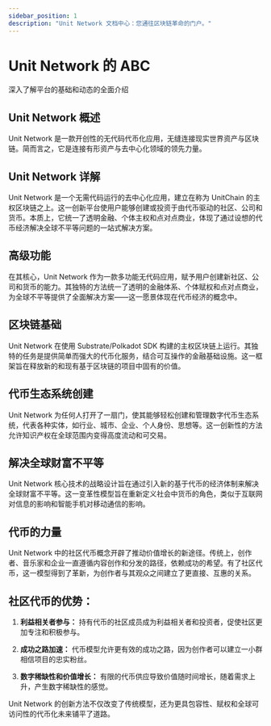 ```yaml
---
sidebar_position: 1
description: "Unit Network 文档中心：您通往区块链革命的门户。"
---
```


# Unit Network 的 ABC

深入了解平台的基础和动态的全面介绍

## Unit Network 概述

Unit Network 是一款开创性的无代码代币化应用，无缝连接现实世界资产与区块链。简而言之，它是连接有形资产与去中心化领域的领先力量。

## Unit Network 详解

Unit Network 是一个无需代码运行的去中心化应用，建立在称为 UnitChain 的主权区块链之上。这一创新平台使用户能够创建或投资于由代币驱动的社区、公司和货币。本质上，它统一了透明金融、个体主权和点对点商业，体现了通过设想的代币经济解决全球不平等问题的一站式解决方案。

## 高级功能

在其核心，Unit Network 作为一款多功能无代码应用，赋予用户创建新社区、公司和货币的能力。其独特的方法统一了透明的金融体系、个体赋权和点对点商业，为全球不平等提供了全面解决方案——这一愿景体现在代币经济的概念中。

## 区块链基础

Unit Network 在使用 Substrate/Polkadot SDK 构建的主权区块链上运行。其独特的任务是提供简单而强大的代币化服务，结合可互操作的金融基础设施。这一框架旨在释放新的和现有基于区块链的项目中固有的价值。

## 代币生态系统创建

Unit Network 为任何人打开了一扇门，使其能够轻松创建和管理数字代币生态系统，代表各种实体，如行业、城市、企业、个人身份、思想等。这一创新性的方法允许知识产权在全球范围内变得高度流动和可交易。

## 解决全球财富不平等

Unit Network 核心技术的战略设计旨在通过引入新的基于代币的经济体制来解决全球财富不平等。这一变革性模型旨在重新定义社会中货币的角色，类似于互联网对信息的影响和智能手机对移动通信的影响。

## 代币的力量

Unit Network 中的社区代币概念开辟了推动价值增长的新途径。传统上，创作者、音乐家和企业一直遵循内容创作和分发的路径，依赖成功的希望。有了社区代币，这一模型得到了革新，为创作者与其观众之间建立了更直接、互惠的关系。

## 社区代币的优势：

1. **利益相关者参与：**
   持有代币的社区成员成为利益相关者和投资者，促使社区更加专注和积极参与。

2. **成功之路加速：**
   代币模型允许更有效的成功之路，因为创作者可以建立一小群相信项目的忠实粉丝。

3. **数字稀缺性和价值增长：**
   有限的代币供应导致价值随时间增长，随着需求上升，产生数字稀缺性的感觉。

Unit Network 的创新方法不仅改变了传统模型，还为更具包容性、赋权和全球可访问性的代币化未来铺平了道路。

